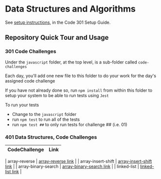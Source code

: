 # Data Structures and Algorithms

See [setup instructions](https://codefellows.github.io/setup-guide/code-301/3-code-challenges), in the Code 301 Setup Guide.

## Repository Quick Tour and Usage

### 301 Code Challenges

Under the `javascript` folder, at the top level, is a sub-folder called `code-challenges`

Each day, you'll add one new file to this folder to do your work for the day's assigned code challenge

If you have not already done so, run `npm install` from within this folder to setup your system to be able to run tests using `Jest`

To run your tests

- Change to the `javascript` folder
- run `npm test` to run all of the tests
- run `npm test ##` to only run tests for challenge ## (i.e. 01)

### 401 Data Structures, Code Challenges

| CodeChallenge      | Link |
| ----------- | ----------- |

| array-reverse      | [array-reverse link](java/array-reverse/Readme.md)       |
| array-insert-shift      | [array-insert-shift link](java/array-insert-shift/Readme.md)       |
| array-binary-search     | [array-binary-search link](java/array-binary-search/Readme.md)       |
| linked-list     | [linked-list link](java/linked-list/Readme.md)       |